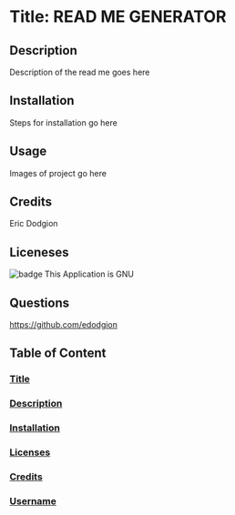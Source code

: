 # Title: READ ME GENERATOR

## Description
Description of the read me goes here

## Installation
Steps for installation go here

## Usage
Images of project go here

## Credits
Eric Dodgion

## Liceneses
![badge](https://img.shields.io/badge/license-GNU-brightgreen)
This Application is GNU

## Questions
https://github.com/edodgion

## Table of Content
### [Title](#title) ###
### [Description](#description) ###
### [Installation](#installation) ###
### [Licenses](#licenses) ###
### [Credits](#credits) ###
### [Username](#questions) ###
